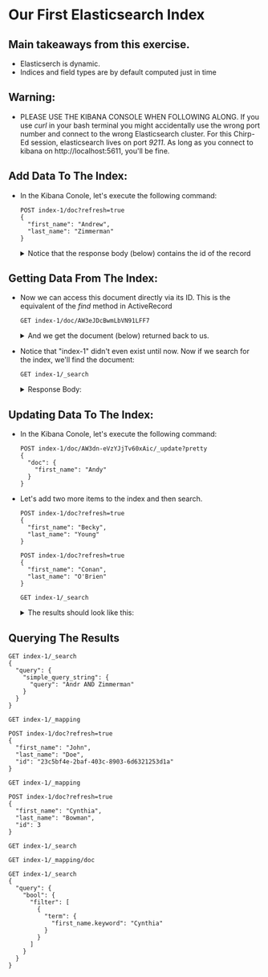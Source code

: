 # Our First Elasticsearch Index

## Main takeaways from this exercise.
  - Elasticserch is dynamic.
  - Indices and field types are by default computed just in time

## Warning:
  - PLEASE USE THE KIBANA CONSOLE WHEN FOLLOWING ALONG.  If you use *curl* in your bash terminal you might accidentally use the wrong port number and connect to the wrong Elasticsearch cluster.  For this Chirp-Ed session, elasticsearch lives on port *9211*.  As long as you connect to kibana on http://localhost:5611, you'll be fine.

## Add Data To The Index:

- In the Kibana Conole, let's execute the following command:

  ```
  POST index-1/doc?refresh=true
  {
    "first_name": "Andrew",
    "last_name": "Zimmerman"
  }
  ```

  <details><summary>Notice that the response body (below) contains the id of the record</summary>
  <p>

  ```json
  {
    "_index": "index-1",
    "_type": "doc",
    "_id": "AW3eJDcBwmLbVN91LFF7",
    "_version": 1,
    "result": "created",
    "forced_refresh": true,
    "_shards": {
      "total": 2,
      "successful": 1,
      "failed": 0
    },
    "created": true
  }

  ```

  </p>
  </details>

## Getting Data From The Index:

- Now we can access this document directly via its ID.  This is the equivalent of the *find* method in ActiveRecord

  ```
  GET index-1/doc/AW3eJDcBwmLbVN91LFF7
  ```

  <details>
  <summary>And we get the document (below) returned back to us.</summary>
  <p>

  ```json
  {
    "_index": "index-1",
    "_type": "doc",
    "_id": "AW3eJDcBwmLbVN91LFF7",
    "_version": 1,
    "found": true,
    "_source": {
      "first_name": "Andrew",
      "last_name": "Zimmerman"
    }
  }
  ```
  </p>
  </details>

- Notice that "index-1" didn't even exist until now.  Now if we search for the index, we'll find the document:

  ```
  GET index-1/_search
  ```

  <details><summary>Response Body:</summary>
  <p>

  ```json  
  {
    "took": 1,
    "timed_out": false,
    "_shards": {
      "total": 5,
      "successful": 5,
      "failed": 0
    },
    "hits": {
      "total": 1,
      "max_score": 1,
      "hits": [
        {
          "_index": "index-1",
          "_type": "doc",
          "_id": "AW3dn-eVzYJjTv60xAic",
          "_score": 1,
          "_source": {
            "first_name": "Andrew",
            "last_name": "Zimmerman"
          }
        }
      ]
    }
  }
  ```
  </p>
  </details>


## Updating Data To The Index:

- In the Kibana Conole, let's execute the following command:

  ```
  POST index-1/doc/AW3dn-eVzYJjTv60xAic/_update?pretty
  {
    "doc": {
      "first_name": "Andy"
    }
  }
  ```


- Let's add two more items to the index and then search.

  ```
  POST index-1/doc?refresh=true
  {
    "first_name": "Becky",
    "last_name": "Young"
  }

  POST index-1/doc?refresh=true
  {
    "first_name": "Conan",
    "last_name": "O'Brien"
  }

  GET index-1/_search
  ```

  <details>
  <summary>The results should look like this:</summary>
  <p>

  ```json
  {
    "took": 1,
    "timed_out": false,
    "_shards": {
      "total": 5,
      "successful": 5,
      "failed": 0
    },
    "hits": {
      "total": 3,
      "max_score": 1,
      "hits": [
        {
          "_index": "index-1",
          "_type": "doc",
          "_id": "AW3drIOLzYJjTv60xAie",
          "_score": 1,
          "_source": {
            "first_name": "Andrew",
            "last_name": "Zimmerman"
          }
        },
        {
          "_index": "index-1",
          "_type": "doc",
          "_id": "AW3drIQbzYJjTv60xAif",
          "_score": 1,
          "_source": {
            "first_name": "Becky",
            "last_name": "Young"
          }
        },
        {
          "_index": "index-1",
          "_type": "doc",
          "_id": "AW3drISozYJjTv60xAig",
          "_score": 1,
          "_source": {
            "first_name": "Conan",
            "last_name": "O'Brien"
          }
        }
      ]
    }
  }
  ```
  </p>
  </details>

## Querying The Results

```
GET index-1/_search
{
  "query": {
    "simple_query_string": {
      "query": "Andr AND Zimmerman"
    }
  }
}
```

```
GET index-1/_mapping

POST index-1/doc?refresh=true
{
  "first_name": "John",
  "last_name": "Doe",
  "id": "23c5bf4e-2baf-403c-8903-6d6321253d1a"
}

GET index-1/_mapping

POST index-1/doc?refresh=true
{
  "first_name": "Cynthia",
  "last_name": "Bowman",
  "id": 3
}

GET index-1/_search

GET index-1/_mapping/doc

GET index-1/_search
{
  "query": {
    "bool": {
      "filter": [
        {
          "term": {
            "first_name.keyword": "Cynthia"
          }
        }
      ]
    }
  }
}
```
